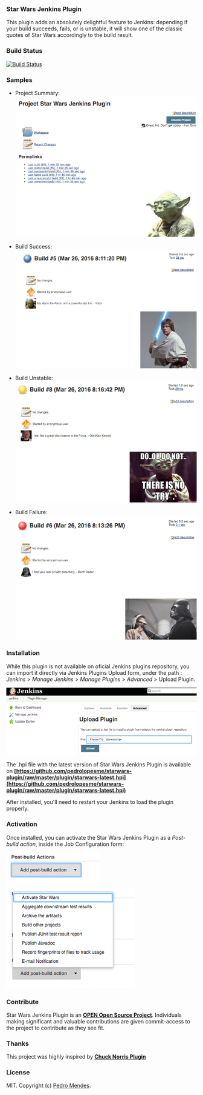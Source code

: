 ### Star Wars Jenkins Plugin

This plugin adds an absolutely delightful feature to Jenkins:
depending if your build succeeds, fails, or is unstable, it will show one of the 
classic quotes of Star Wars accordingly to the build result.

### Build Status
[![Build Status](https://travis-ci.org/pedrolopesme/starwars-plugin.png?branch=master)](https://travis-ci.org/pedrolopesme/starwars-plugin)

### Samples

* Project Summary:
![Project Summary](https://raw.githubusercontent.com/pedrolopesme/starwars-plugin/master/samples/project_summary.png)

* Build Success:
![Project Summary](https://raw.githubusercontent.com/pedrolopesme/starwars-plugin/master/samples/build_success.png)

* Build Unstable:
![Project Summary](https://raw.githubusercontent.com/pedrolopesme/starwars-plugin/master/samples/build_unstable.png)

* Build Failure:
![Project Summary](https://raw.githubusercontent.com/pedrolopesme/starwars-plugin/master/samples/build_error.png)

### Installation

While this plugin is not available on oficial Jenkins plugins repository, you can import it directly via Jenkins Plugins Upload form, under the path : *Jenkins* > *Manage Jenkins* > *Manage Plugins* > *Advanced* > Upload Plugin. 

 ![Upload Plugin](https://raw.githubusercontent.com/pedrolopesme/starwars-plugin/master/samples/plugin_install.png)
 
 The .hpi file with the latest version of Star Wars Jenkins Plugin is available on **[https://github.com/pedrolopesme/starwars-plugin/raw/master/plugin/starwars-latest.hpi](https://github.com/pedrolopesme/starwars-plugin/raw/master/plugin/starwars-latest.hpi)** 

After installed, you'll need to restart your Jenkins to load the plugin properly. 

### Activation

Once installed, you can activate the Star Wars Jenkins Plugin as a *Post-build action*, inside the Job Configuration form:

![Plugin Activation](https://raw.githubusercontent.com/pedrolopesme/starwars-plugin/master/samples/plugin_activation1.png)
![Plugin Activation](https://raw.githubusercontent.com/pedrolopesme/starwars-plugin/master/samples/plugin_activation2.png)

### Contribute

Star Wars Jenkins Plugin is an **[OPEN Open Source Project](https://github.com/pedrolopesme/starwars-plugin/blob/master/CONTRIBUTING.md)**. Individuals making significant and valuable contributions are given commit-access to the project to contribute as they see fit.

### Thanks

This project was highly inspired by **[Chuck Norris Plugin](https://github.com/jenkinsci/chucknorris-plugin)**


### License

MIT. Copyright (c) [Pedro Mendes](http://www.pedromendes.com.br).





